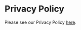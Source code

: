 # Privacy Policy

Please see our Privacy Policy [here](https://www.openwebsandbox.org/privacy-policy).&#x20;
